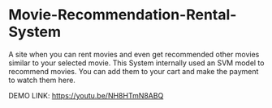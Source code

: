 # Movie-Recommendation-Rental-System
A site when you can rent movies and even get recommended other movies similar to your selected movie. This System internally used an SVM model to recommend movies. You can add them to your cart and make the payment to watch them here. 

DEMO LINK: https://youtu.be/NH8HTmN8ABQ
